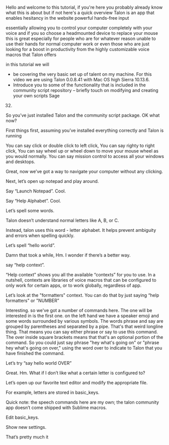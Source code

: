 Hello and welcome to this tutorial, if you're here you probably already know what this is about but if not here's a quick overview
Talon is an app that enables hesitancy in the website powerful hands-free input

essentially allowing you to control your computer completely with your voice and if you so choose a headmounted device to replace your mouse
this is great especially for people who are for whatever reason unable to use their hands for normal computer work or even those who are just looking for a boost in productivity from the highly customizable voice macros that Talon offers

in this tutorial we will
- be covering the very basic set up of talent on my machine. For this video we are using Talon 0.0.8.41 with  Mac OS high Sierra 10.13.6.
- Introduce you to some of the functionality that is included in the community script repository
– briefly touch on modifying and creating your own scripts Sage
32.
So you’ve just installed Talon and the community script package. OK what now?

First things first, assuming you’ve installed everything correctly and Talon is running

You can say click or double click to left click,
You can say righty to right click,
You can say wheel up or wheel down to move your mouse wheel as you would normally.
You can say mission control to access all your windows and desktops.

Great, now we’ve got a way to navigate your computer without any clicking.

Next, let’s open up notepad and play around.

Say “Launch Notepad”.
Cool.

Say “Help Alphabet”.
Cool.

Let’s spell some words.

Talon doesn’t understand normal letters like A, B, or C.

Instead, talon uses this word - letter alphabet. It helps prevent ambiguity and errors when spelling quickly.

Let’s spell “hello world”.

Damn that took a while,
Hm. I wonder if there’s a better way.

say “help context”.

“Help context” shows you all the available “contexts” for you to use. In a nutshell, contexts are libraries of voice macros that can be configured to only work for certain apps, or to work globally, regardless of app.

Let’s look at the "formatters" context. You can do that by just saying “help formatters" or "NUMBER”

Interesting.
 so we've got a number of commands here. The one will be interested in is the first one.  on the left hand we have a speaker emoji and some words surrounded by various symbols. The words phrase and say are grouped by parentheses and separated by a pipe. That's that weird longline thing. That means you can say either phrase or say to use this command. The over inside square brackets means that that's an optional portion of the command. So you could just say phrase "hey what's going on" or "phrase hey what's going on over," using the word over to indicate to Talon that you have finished the command.

Let’s try “say hello world OVER”

Great.
Hm. What if I don’t like what a certain letter is configured to?

Let’s open up our favorite text editor and modify the appropriate file.

For example, letters are stored in basic_keys.

Quick note: the speech commands here are my own; the talon community app doesn’t come shipped with Sublime macros.

Edit basic_keys.

Show new settings.

That’s pretty much it
